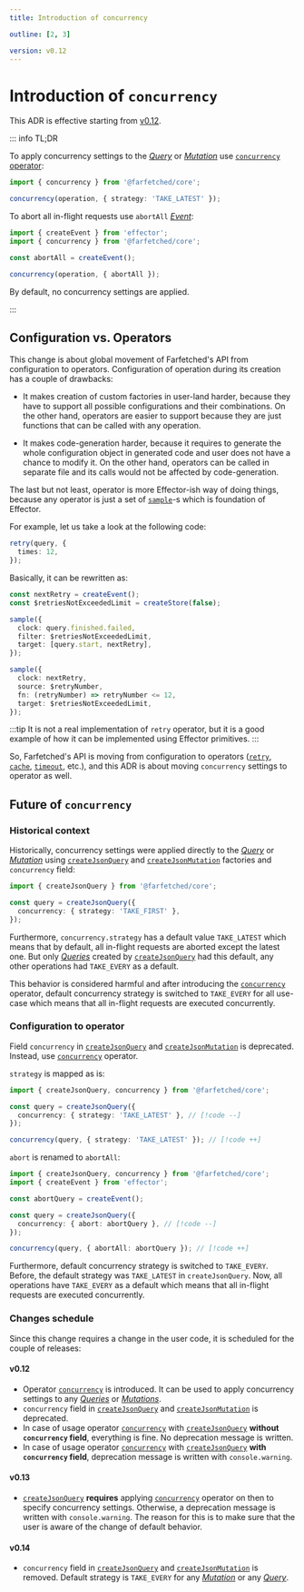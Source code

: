 ```yaml
---
title: Introduction of concurrency

outline: [2, 3]

version: v0.12
---
```


# Introduction of `concurrency`

This ADR is effective starting from [v0.12](/releases/0-12).

::: info TL;DR

To apply concurrency settings to the [_Query_](/api/primitives/query) or [_Mutation_](/api/primitives/mutation) use [`concurrency` operator](/api/operators/concurrency):

```ts
import { concurrency } from '@farfetched/core';

concurrency(operation, { strategy: 'TAKE_LATEST' });
```

To abort all in-flight requests use `abortAll` [_Event_](https://effector.dev/en/api/effector/event/):

```ts
import { createEvent } from 'effector';
import { concurrency } from '@farfetched/core';

const abortAll = createEvent();

concurrency(operation, { abortAll });
```

By default, no concurrency settings are applied.

:::

## Configuration vs. Operators

This change is about global movement of Farfetched's API from configuration to operators. Configuration of operation during its creation has a couple of drawbacks:

- It makes creation of custom factories in user-land harder, because they have to support all possible configurations and their combinations. On the other hand, operators are easier to support because they are just functions that can be called with any operation.

- It makes code-generation harder, because it requires to generate the whole configuration object in generated code and user does not have a chance to modify it. On the other hand, operators can be called in separate file and its calls would not be affected by code-generation.

The last but not least, operator is more Effector-ish way of doing things, because any operator is just a set of [`sample`](https://effector.dev/en/api/effector/sample/)-s which is foundation of Effector.

For example, let us take a look at the following code:

```ts
retry(query, {
  times: 12,
});
```

Basically, it can be rewritten as:

```ts
const nextRetry = createEvent();
const $retriesNotExceededLimit = createStore(false);

sample({
  clock: query.finished.failed,
  filter: $retriesNotExceededLimit,
  target: [query.start, nextRetry],
});

sample({
  clock: nextRetry,
  source: $retryNumber,
  fn: (retryNumber) => retryNumber <= 12,
  target: $retriesNotExceededLimit,
});
```

:::tip
It is not a real implementation of `retry` operator, but it is a good example of how it can be implemented using Effector primitives.
:::

So, Farfetched's API is moving from configuration to operators ([`retry`](/api/operators/retry), [`cache`](/api/operators/cache), [`timeout`](/api/operators/timeout), etc.), and this ADR is about moving `concurrency` settings to operator as well.

## Future of `concurrency`

### Historical context

Historically, concurrency settings were applied directly to the [_Query_](/api/primitives/query) or [_Mutation_](/api/primitives/mutation) using [`createJsonQuery`](/api/factories/create_json_query) and [`createJsonMutation`](/api/factories/create_json_mutation) factories and `concurrency` field:

```ts
import { createJsonQuery } from '@farfetched/core';

const query = createJsonQuery({
  concurrency: { strategy: 'TAKE_FIRST' },
});
```

Furthermore, `concurrency.strategy` has a default value `TAKE_LATEST` which means that by default, all in-flight requests are aborted except the latest one. But only [_Queries_](/api/primitives/query) created by [`createJsonQuery`](/api/factories/create_json_query) had this default, any other operations had `TAKE_EVERY` as a default.

This behavior is considered harmful and after introducing the [`concurrency`](/api/operators/concurrency) operator, default concurrency strategy is switched to `TAKE_EVERY` for all use-case which means that all in-flight requests are executed concurrently.

### Configuration to operator

Field `concurrency` in [`createJsonQuery`](/api/factories/create_json_query) and [`createJsonMutation`](/api/factories/create_json_mutation) is deprecated. Instead, use [`concurrency`](/api/operators/concurrency) operator.

`strategy` is mapped as is:

```ts
import { createJsonQuery, concurrency } from '@farfetched/core';

const query = createJsonQuery({
  concurrency: { strategy: 'TAKE_LATEST' }, // [!code --]
});

concurrency(query, { strategy: 'TAKE_LATEST' }); // [!code ++]
```

`abort` is renamed to `abortAll`:

```ts
import { createJsonQuery, concurrency } from '@farfetched/core';
import { createEvent } from 'effector';

const abortQuery = createEvent();

const query = createJsonQuery({
  concurrency: { abort: abortQuery }, // [!code --]
});

concurrency(query, { abortAll: abortQuery }); // [!code ++]
```

Furthermore, default concurrency strategy is switched to `TAKE_EVERY`. Before, the default strategy was `TAKE_LATEST` in `createJsonQuery`. Now, all operations have `TAKE_EVERY` as a default which means that all in-flight requests are executed concurrently.

### Changes schedule

Since this change requires a change in the user code, it is scheduled for the couple of releases:

#### v0.12

- Operator [`concurrency`](/api/operators/concurrency) is introduced. It can be used to apply concurrency settings to any [_Queries_](/api/primitives/query) or [_Mutations_](/api/primitives/mutation).
- `concurrency` field in [`createJsonQuery`](/api/factories/create_json_query) and [`createJsonMutation`](/api/factories/create_json_mutation) is deprecated.
- In case of usage operator [`concurrency`](/api/operators/concurrency) with [`createJsonQuery`](/api/factories/create_json_query) **without `concurrency` field**, everything is fine. No deprecation message is written.
- In case of usage operator [`concurrency`](/api/operators/concurrency) with [`createJsonQuery`](/api/factories/create_json_query) **with `concurrency` field**, deprecation message is written with `console.warning`.

#### v0.13

- [`createJsonQuery`](/api/factories/create_json_query) **requires** applying [`concurrency`](/api/operators/concurrency) operator on then to specify concurrency settings. Otherwise, a deprecation message is written with `console.warning`. The reason for this is to make sure that the user is aware of the change of default behavior.

#### v0.14

- `concurrency` field in [`createJsonQuery`](/api/factories/create_json_query) and [`createJsonMutation`](/api/factories/create_json_mutation) is removed. Default strategy is `TAKE_EVERY` for any [_Mutation_](/api/primitives/mutation) or any [_Query_](/api/primitives/query).

